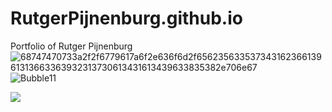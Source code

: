 # RutgerPijnenburg.github.io
Portfolio of Rutger Pijnenburg
![68747470733a2f2f6779617a6f2e636f6d2f65623563353734316236613961313663363932313730613431613439633835382e706e67](https://user-images.githubusercontent.com/132466058/236674375-563fc2e9-d844-4dd4-82bd-e33d678efa16.png)
![Bubble11](https://user-images.githubusercontent.com/132466058/236674390-6ddaf145-85cf-4e9a-9d7a-30132e08f332.png)

<img src="https://user-images.githubusercontent.com/132466058/236674390-6ddaf145-85cf-4e9a-9d7a-30132e08f332.png">
